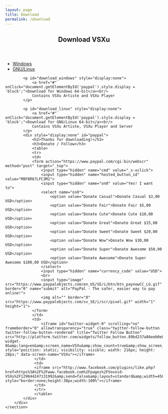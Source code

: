 ```yaml
---
layout: page
title: Download
permalink: /download
---
```

<div id="main" class="alt">
    <section id="one">
        <div class="inner">
            <header class="major">
                <h1>Download VSXu</h1>
            </header>
            <ul class="actions horizontal">
                <li><a href="#" class="button" 
                onClick="
                    document.getElementById('download_windows').style.display = 'block'; 
                    document.getElementById('download_linux').style.display = 'none';
                "
                >Windows</a></li>
                <li><a href="#" class="button" 
                onClick="
                    document.getElementById('download_windows').style.display = 'none'; 
                    document.getElementById('download_linux').style.display = 'block';
                "
                >GNU/Linux</a></li>
            </ul>
        
            <p id="download_windows" style="display:none">
                <a href="#" onClick="document.getElementById('paypal').style.display = 'block';">Download for Windows 64-bit</a><br/>
                Contains VSXu Artiste and VSXu Player
            </p>
            
            <p id="download_linux" style="display:none">
                <a href="#" onClick="document.getElementById('paypal').style.display = 'block';">Download for GNU/Linux 64-bit</a><br/>
                Contains VSXu Artiste, VSXu Player and Server
            </p>
            <div style="display:none" id="paypal">
                <h2>Thanks for downloading!</h2>
                <h3>Donate / Follow</h3>
                <table>
                <tr>
                <td>
                <form action="https://www.paypal.com/cgi-bin/webscr" method="post" target="_top">
                    <input type="hidden" name="cmd" value="_s-xclick">
                    <input type="hidden" name="hosted_button_id" value="M8F8R67LFC3M2">
                    <input type="hidden" name="on0" value="Yes! I want to">
                    <select name="os0">
                        <option value="Donate Casual">Donate Casual $3,00 USD</option>
                        <option value="Donate Fair">Donate Fair $5,00 USD</option>
                        <option value="Donate Cute">Donate Cute $10,00 USD</option>
                        <option value="Donate Great">Donate Great $15,00 USD</option>
                        <option value="Donate Sweet">Donate Sweet $20,00 USD</option>
                        <option value="Donate Wow">Donate Wow $30,00 USD</option>
                        <option value="Donate Super">Donate Awesome $50,00 USD</option>
                        <option value="Donate Awesome">Donate Super Awesome $100,00 USD</option>
                    </select>
                    <input type="hidden" name="currency_code" value="USD">
                    <br>
                    <input type="image" src="https://www.paypalobjects.com/en_US/SE/i/btn/btn_paynowCC_LG.gif" border="0" name="submit" alt="PayPal - The safer, easier way to pay online!">
                    <img alt="" border="0" src="https://www.paypalobjects.com/sv_SE/i/scr/pixel.gif" width="1" height="1">
                </form>
                </td>
                <td>
                    <iframe id="twitter-widget-0" scrolling="no" frameborder="0" allowtransparency="true" class="twitter-follow-button twitter-follow-button-rendered" title="Twitter Follow Button" src="http://platform.twitter.com/widgets/follow_button.89bd237a86eeb0e8b1de842a4b88b09b.en.html#dnt=false&amp;id=twitter-widget-0&amp;lang=en&amp;screen_name=VSXu&amp;show_count=true&amp;show_screen_name=true&amp;size=l&amp;time=1490522543370" style="position: static; visibility: visible; width: 216px; height: 28px;" data-screen-name="VSXu"></iframe>
                 </td>
                 <td>
                 <iframe src="http://www.facebook.com/plugins/like.php?href=https%3A%2F%2Fwww.facebook.com%2Fpages%2FVovoid-VSXu%2F129044247131992&amp;send=false&amp;layout=standard&amp;width=450&amp;show_faces=false&amp;action=like&amp;colorscheme=light&amp;font&amp;height=35" style="border:none;height:30px;width:100%"></iframe>
                 </td>
                 </tr>
                 </table>
            </div>
        </div>
    </section>
</div>
